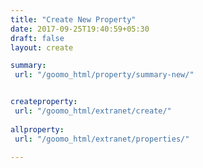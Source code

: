 ```yaml
---
title: "Create New Property"
date: 2017-09-25T19:40:59+05:30
draft: false
layout: create

summary:
 url: "/goomo_html/property/summary-new/"


createproperty:
 url: "/goomo_html/extranet/create/"
 
allproperty:
 url: "/goomo_html/extranet/properties/"

---
```


